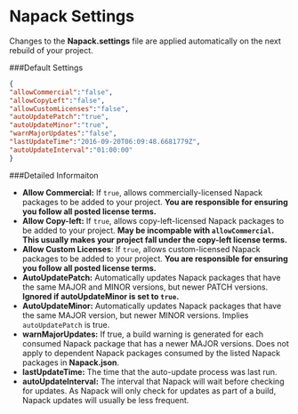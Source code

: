 # Napack Settings

Changes to the **Napack.settings** file are applied automatically on the next rebuild of your project.

###Default Settings
```json
{
"allowCommercial":"false",
"allowCopyLeft":"false",
"allowCustomLicenses":"false",
"autoUpdatePatch":"true",
"autoUpdateMinor":"true",
"warnMajorUpdates":"false",
"lastUpdateTime":"2016-09-20T06:09:48.6681779Z",
"autoUpdateInterval":"01:00:00"
}
```

###Detailed Informaiton
- **Allow Commercial:** If ```true```, allows commercially-licensed Napack packages to be added to your project. **You are responsible for ensuring you follow all posted license terms.**
- **Allow Copy-left:** If ```true```, allows copy-left-licensed Napack packages to be added to your project. **May be incompable with ```allowCommercial```. This usually makes your project fall under the copy-left license terms.**
- **Allow Custom Licenses**: If ```true```, allows custom-licensed Napack packages to be added to your project. **You are responsible for ensuring you follow all posted license terms.**
- **AutoUpdatePatch:** Automatically updates Napack packages that have the same MAJOR and MINOR versions, but newer PATCH versions. **Ignored if autoUpdateMinor is set to ```true```.**
- **AutoUpdateMinor:** Automatically updates Napack packages that have the same MAJOR version, but newer MINOR  versions. Implies ```autoUpdatePatch``` is true.
- **warnMajorUpdates:** If true, a build warning is generated for each consumed Napack package that has a newer MAJOR versions. Does not apply to dependent Napack packages consumed by the listed Napack packages in **Napack.json**.
- **lastUpdateTime:** The time that the auto-update process was last run.
- **autoUpdateInterval:** The interval that Napack will wait before checking for updates. As Napack will only check for updates as part of a build, Napack updates will usually be less frequent.

